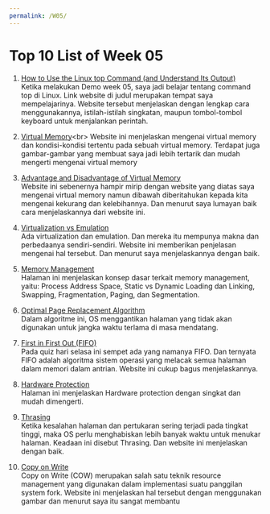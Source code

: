 ```yaml
---
permalink: /W05/
---
```


# Top 10 List of Week 05

1. [How to Use the Linux top Command (and Understand Its Output)](https://www.howtogeek.com/668986/how-to-use-the-linux-top-command-and-understand-its-output/)<br>
Ketika melakukan Demo week 05, saya jadi belajar tentang command top di Linux. Link website di judul merupakan tempat saya mempelajarinya. Website tersebut menjelaskan dengan lengkap cara menggunakannya, istilah-istilah singkatan, maupun tombol-tombol keyboard untuk menjalankan perintah.

2. [Virtual Memory](https://www.tutorialspoint.com/operating_system/os_virtual_memory.htm.)<br>
Website ini menjelaskan mengenai virtual memory dan kondisi-kondisi tertentu pada sebuah virtual memory. Terdapat juga gambar-gambar yang membuat saya jadi lebih tertarik dan mudah mengerti mengenai virtual memory

3. [Advantage and Disadvantage of Virtual Memory](https://www.guru99.com/virtual-memory-in-operating-system.html#7)<br>
Website ini sebenernya hampir mirip dengan website yang diatas saya mengenai virtual memory namun dibawah diberitahukan kepada kita mengenai kekurang dan kelebihannya. Dan menurut saya lumayan baik cara menjelaskannya dari website ini.

4. [Virtualization vs Emulation](https://www.hitechnectar.com/blogs/virtualization-emulation/)<br>
Ada virtualization dan emulation. Dan mereka itu mempunya makna dan perbedaanya sendiri-sendiri. Website ini memberikan penjelasan mengenai hal tersebut. Dan menurut saya menjelaskannya dengan baik.

5. [Memory Management](https://www.tutorialspoint.com/operating_system/os_memory_management.htm)<br>
Halaman ini menjelaskan konsep dasar terkait memory management, yaitu: Process Address Space, Static vs Dynamic Loading dan Linking, Swapping, Fragmentation, Paging, dan Segmentation.

6. [Optimal Page Replacement Algorithm](https://www.geeksforgeeks.org/optimal-page-replacement-algorithm/)<br>
Dalam algoritme ini, OS menggantikan halaman yang tidak akan digunakan untuk jangka waktu terlama di masa mendatang.

7. [First in First Out (FIFO)](https://www.geeksforgeeks.org/program-page-replacement-algorithms-set-2-fifo/)<br>
Pada quiz hari selasa ini sempet ada yang namanya FIFO. Dan ternyata FIFO adalah algoritma sistem operasi yang melacak semua halaman dalam memori dalam antrian. Website ini cukup bagus menjelaskannya.

8. [Hardware Protection](https://www.geeksforgeeks.org/hardware-protection-and-type-of-hardware-protection/)<br>
Halaman ini menjelaskan Hardware protection dengan singkat dan mudah dimengerti.

9. [Thrasing](https://www.thecrazyprogrammer.com/2019/02/thrashing-in-operating-system-os.html)<br>
Ketika kesalahan halaman dan pertukaran sering terjadi pada tingkat tinggi, maka OS perlu menghabiskan lebih banyak waktu untuk menukar halaman. Keadaan ini disebut Thrasing. Dan website ini menjelaskan dengan baik.

10. [Copy on Write](https://www.geeksforgeeks.org/copy-on-write/)<br>
Copy on Write (COW) merupakan salah satu teknik resource management yang digunakan dalam implementasi suatu panggilan system fork. Website ini menjelaskan hal tersebut dengan menggunakan gambar dan menurut saya itu sangat membantu
